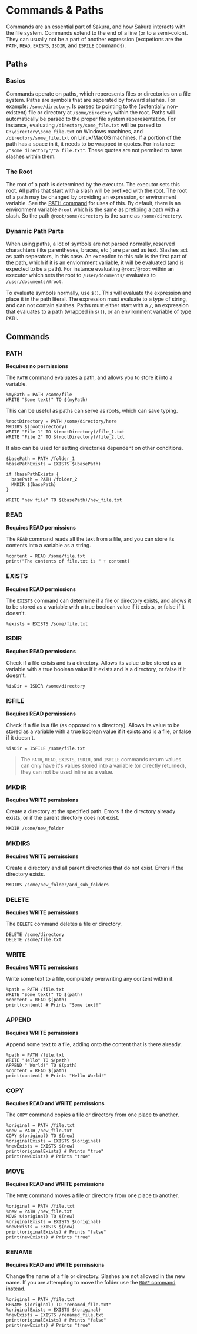 # Commands & Paths

Commands are an essential part of Sakura, and how Sakura interacts with the file system. Commands extend to the end of a line (or to a semi-colon). They can usually not be a part of another expression (excpetions are the `PATH`, `READ`, `EXISTS`, `ISDIR`, and `ISFILE` commands). 

## Paths

### Basics

Commands operate on paths, which reperesents files or directories on a file system. Paths are symbols that are seperated by forward slashes. For example: `/some/directory`. Is parsed to pointing to the (potentially non-existent) file or directory at `/some/directory` within the root. Paths will automatically be parsed to the proper file system reperesentation. For instance, evaluating `/directory/some_file.txt` will be parsed to `C:\directory\some_file.txt` on Windows machines, and `/directory/some_file.txt` on Linux/MacOS machines. If a portion of the path has a space in it, it needs to be wrapped in quotes. For instance: `/"some directory"/"a file.txt"`. These quotes are not permited to have slashes within them.

### The Root

The root of a path is determined by the executor. The executor sets this root. All paths that start with a slash will be prefixed with the root. The root of a path may be changed by providing an expression, or environment variable. See the [PATH command](#PATH) for uses of this. By default, there is an environment variable `@root` which is the same as prefixing a path with a slash. So the path `@root/some/directory` is the same as `/some/directory`.

### Dynamic Path Parts

When using paths, a lot of symbols are not parsed normally, reserved charachters (like parentheses, braces, etc.) are parsed as text. Slashes act as path seperators, in this case. An exception to this rule is the first part of the path, which if it is an enviornment variable, it will be evaluated (and is expected to be a path). For instance evaluating `@root/@root` within an executor which sets the root to `/user/documents/` evaluates to `/user/documents/@root`.

To evaluate symbols normally, use `$()`. This will evaluate the expression and place it in the path literal. The expression must evaluate to a type of string, and can not contain slashes. Paths must either start with a `/`, an expression that evaluates to a path (wrapped in `$()`), or an environment variable of type `PATH`.

## Commands

### PATH

**Requires no permissions**

The `PATH` command evaluates a path, and allows you to store it into a variable.

```ska
%myPath = PATH /some/file
WRITE "Some text!" TO $(myPath)
```

This can be useful as paths can serve as roots, which can save typing.

```ska
%rootDirectory = PATH /some/directory/here
MKDIRS $(rootDirectory)
WRITE "File 1" TO $(rootDirectory)/file_1.txt
WRITE "File 2" TO $(rootDirectory)/file_2.txt 
```

It also can be used for setting directories dependent on other conditions.

```ska
$basePath = PATH /folder_1
%basePathExists = EXISTS $(basePath)

if !basePathExists {
  basePath = PATH /folder_2
  MKDIR $(basePath)
}

WRITE "new file" TO $(basePath)/new_file.txt
```

### READ

**Requires READ permissions**

The `READ` command reads all the text from a file, and you can store its contents into a variable as a string.

```ska
%content = READ /some/file.txt
print("The contents of file.txt is " + content)
```

### EXISTS

**Requires READ permissions**

The `EXISTS` command can determine if a file or directory exists, and allows it to be stored as a variable with a true boolean value if it exists, or false if it doesn't.

```ska
%exists = EXISTS /some/file.txt
```

### ISDIR

**Requires READ permissions**

Check if a file exists and is a directory. Allows its value to be stored as a variable with a true boolean value if it exists and is a directory, or false if it doesn't.

```ska
%isDir = ISDIR /some/directory
```

### ISFILE

**Requires READ permissions**

Check if a file is a file (as opposed to a directory). Allows its value to be stored as a variable with a true boolean value if it exists and is a file, or false if it doesn't.

```ska
%isDir = ISFILE /some/file.txt
```

> The `PATH`, `READ`, `EXISTS`, `ISDIR`, and `ISFILE` commands return values can only have it's values stored into a variable (or directly returned), they can not be used inline as a value.

### MKDIR

**Requires WRITE permissions**

Create a directory at the specified path. Errors if the directory already exists, or if the parent directory does not exist.

```ska
MKDIR /some/new_folder
```

### MKDIRS

**Requires WRITE permissions**

Create a directory and all parent directories that do not exist. Errors if the directory exists.

```ska
MKDIRS /some/new_folder/and_sub_folders
```

### DELETE

**Requires WRITE permissions**

The `DELETE` command deletes a file or directory.

```ska
DELETE /some/directory
DELETE /some/file.txt
```

### WRITE

**Requires WRITE permissions**

Write some text to a file, completely overwriting any content within it.

```ska
%path = PATH /file.txt
WRITE "Some text!" TO $(path)
%content = READ $(path)
print(content) # Prints "Some text!"
```

### APPEND

**Requires WRITE permissions**

Append some text to a file, adding onto the content that is there already.

```ska
%path = PATH /file.txt
WRITE "Hello" TO $(path)
APPEND " World!" TO $(path)
%content = READ $(path)
print(content) # Prints "Hello World!"
```

### COPY

**Requires READ and WRITE permissions**

The `COPY` command copies a file or directory from one place to another.

```ska
%original = PATH /file.txt
%new = PATH /new_file.txt
COPY $(original) TO $(new)
%originalExists = EXISTS $(original)
%newExists = EXISTS $(new)
print(originalExists) # Prints "true"
print(newExists) # Prints "true"
```

### MOVE

**Requires READ and WRITE permissions**

The `MOVE` command moves a file or directory from one place to another.

```ska
%original = PATH /file.txt
%new = PATH /new_file.txt
MOVE $(original) TO $(new)
%originalExists = EXISTS $(original)
%newExists = EXISTS $(new)
print(originalExists) # Prints "false"
print(newExists) # Prints "true"
```

### RENAME

**Requires READ and WRITE permissions**

Change the name of a file or directory. Slashes are not allowed in the new name. If you are attempting to move the folder use the [`MOVE` command](#move) instead.

```ska
%original = PATH /file.txt
RENAME $(original) TO "renamed_file.txt"
%originalExists = EXISTS $(original)
%newExists = EXISTS /renamed_file.txt
print(originalExists) # Prints "false"
print(newExists) # Prints "true"
```